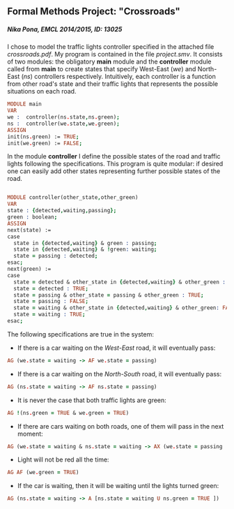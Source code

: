 
<h2> Formal Methods Project: "Crossroads" </h2>
<h5> Nika Pona, EMCL 2014/2015, ID: 13025 </h5>

I chose to model the traffic lights controller specified in the attached file *crossroads.pdf*. My program is contained in the file *project.smv*. It consists of two modules: the obligatory **main** module and the **controller** module called from **main** to create states that specify West-East (*we*) and North-East (*ns*) controllers respectively. Intuitively, each controller is a function from other road's state and their traffic lights that represents the possible situations on each road.  

~~~prolog
MODULE main
VAR
we :  controller(ns.state,ns.green);
ns :  controller(we.state,we.green);
ASSIGN
init(ns.green) := TRUE;
init(we.green) := FALSE;
~~~

In the module **controller** I define the possible states of the road and traffic lights following the specifications. This program is quite modular: if desired one can easily add other states representing further possible states of the road.

~~~prolog

MODULE controller(other_state,other_green)
VAR
state : {detected,waiting,passing};
green : boolean;
ASSIGN
next(state) :=
case
  state in {detected,waiting} & green : passing;
  state in {detected,waiting} & !green: waiting;
  state = passing : detected;
esac;
next(green) :=
case
  state = detected & other_state in {detected,waiting} & other_green : FALSE;
  state = detected : TRUE;
  state = passing & other_state = passing & other_green : TRUE;
  state = passing : FALSE;
  state = waiting & other_state in {detected,waiting} & other_green: FALSE;
  state = waiting : TRUE;
esac;

~~~

The following specifications are true in the system:

* If there is a car waiting on the *West-East* road, it will eventually pass:

```prolog
AG (we.state = waiting -> AF we.state = passing)
```
* If there is a car waiting on the *North-South* road, it will eventually pass:

```prolog
AG (ns.state = waiting -> AF ns.state = passing)
```

* It is never the case that both traffic lights are green:

```prolog
AG !(ns.green = TRUE & we.green = TRUE)
```

*  If there are cars waiting on both roads, one of them will pass in the next moment:

```prolog
AG (we.state = waiting & ns.state = waiting -> AX (we.state = passing | ns.state = passing) )
```
* Light will not be red all the time:

```prolog
AG AF (we.green = TRUE)
```

* If the car is waiting, then it will be waiting until the lights turned green:

```prolog
AG (ns.state = waiting -> A [ns.state = waiting U ns.green = TRUE ])
```
